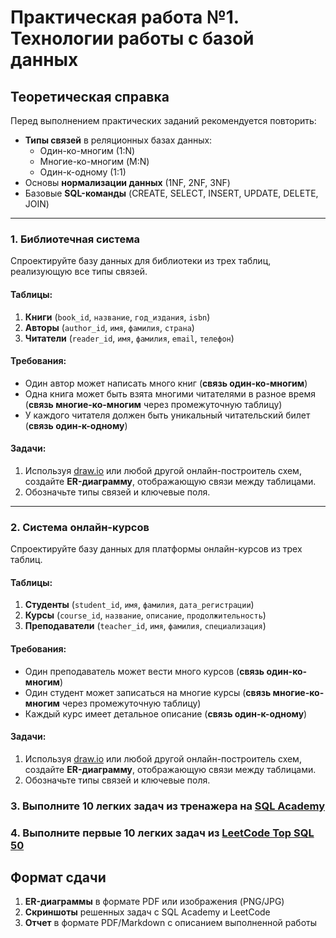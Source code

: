 # Практическая работа №1. Технологии работы с базой данных

## Теоретическая справка

Перед выполнением практических заданий рекомендуется повторить:
- **Типы связей** в реляционных базах данных:
  - Один-ко-многим (1:N)
  - Многие-ко-многим (M:N) 
  - Один-к-одному (1:1)
- Основы **нормализации данных** (1NF, 2NF, 3NF)
- Базовые **SQL-команды** (CREATE, SELECT, INSERT, UPDATE, DELETE, JOIN)

---

### 1. **Библиотечная система**

Спроектируйте базу данных для библиотеки из трех таблиц, реализующую все типы связей.

#### Таблицы:
1. **Книги** (`book_id`, `название`, `год_издания`, `isbn`)
2. **Авторы** (`author_id`, `имя`, `фамилия`, `страна`) 
3. **Читатели** (`reader_id`, `имя`, `фамилия`, `email`, `телефон`)

#### Требования:
- Один автор может написать много книг (**связь один-ко-многим**)
- Одна книга может быть взята многими читателями в разное время (**связь многие-ко-многим** через промежуточную таблицу)
- У каждого читателя должен быть уникальный читательский билет (**связь один-к-одному**)

#### Задачи:
1. Используя [draw.io](https://draw.io) или любой другой онлайн-построитель схем, создайте **ER-диаграмму**, отображающую связи между таблицами.
2. Обозначьте типы связей и ключевые поля.

---

### 2. **Система онлайн-курсов**

Спроектируйте базу данных для платформы онлайн-курсов из трех таблиц.

#### Таблицы:
1. **Студенты** (`student_id`, `имя`, `фамилия`, `дата_регистрации`)
2. **Курсы** (`course_id`, `название`, `описание`, `продолжительность`)
3. **Преподаватели** (`teacher_id`, `имя`, `фамилия`, `специализация`)

#### Требования:
- Один преподаватель может вести много курсов (**связь один-ко-многим**)
- Один студент может записаться на многие курсы (**связь многие-ко-многим** через промежуточную таблицу)
- Каждый курс имеет детальное описание (**связь один-к-одному**)

#### Задачи:
1. Используя [draw.io](https://draw.io) или любой другой онлайн-построитель схем, создайте **ER-диаграмму**, отображающую связи между таблицами.
2. Обозначьте типы связей и ключевые поля.

### 3. Выполните 10 легких задач из тренажера на [SQL Academy](https://sql-academy.org/ru/guide)

### 4. Выполните первые 10 легких задач из [LeetCode Top SQL 50](https://leetcode.com/studyplan/top-sql-50/)

## Формат сдачи

1. **ER-диаграммы** в формате PDF или изображения (PNG/JPG)
2. **Скриншоты** решенных задач с SQL Academy и LeetCode
3. **Отчет** в формате PDF/Markdown с описанием выполненной работы